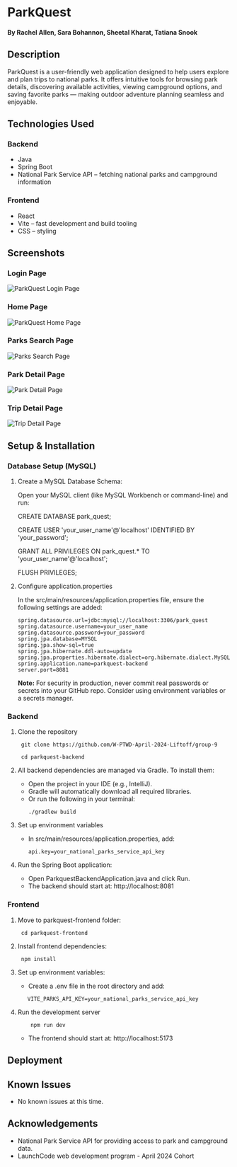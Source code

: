 # ParkQuest

#### By Rachel Allen, Sara Bohannon, Sheetal Kharat, Tatiana Snook

## Description
ParkQuest is a user-friendly web application designed to help users explore and plan trips to national parks. It offers intuitive tools for browsing park details, discovering available activities, viewing campground options, and saving favorite parks — making outdoor adventure planning seamless and enjoyable.

## Technologies Used
### Backend
* Java
* Spring Boot
* National Park Service API – fetching national parks and campground information

### Frontend
* React
* Vite – fast development and build tooling
* CSS – styling

## Screenshots

### Login Page
![ParkQuest Login Page](./src/assets/screenshots/login-page.png)

### Home Page
![ParkQuest Home Page](./src/assets/screenshots/home-page.png)

### Parks Search Page
![Parks Search Page](./src/assets/screenshots/parks-search-page.png)

### Park Detail Page
![Park Detail Page](./src/assets/screenshots/park-detail-page.png)

### Trip Detail Page
![Trip Detail Page](./src/assets/screenshots/trip-detail-page.png)

## Setup & Installation
### Database Setup (MySQL)
1. Create a MySQL Database Schema:
   
   Open your MySQL client (like MySQL Workbench or command-line) and run:
   
   CREATE DATABASE park_quest;
   
   CREATE USER 'your_user_name'@'localhost' IDENTIFIED BY 'your_password';
   
   GRANT ALL PRIVILEGES ON park_quest.* TO 'your_user_name'@'localhost';
   
   FLUSH PRIVILEGES;
3. Configure application.properties
   
   In the src/main/resources/application.properties file, ensure the following settings are added:

   ```
   spring.datasource.url=jdbc:mysql://localhost:3306/park_quest
   spring.datasource.username=your_user_name
   spring.datasource.password=your_password
   spring.jpa.database=MYSQL
   spring.jpa.show-sql=true
   spring.jpa.hibernate.ddl-auto=update
   spring.jpa.properties.hibernate.dialect=org.hibernate.dialect.MySQL8Dialect
   spring.application.name=parkquest-backend
   server.port=8081
   ```
   **Note:** For security in production, never commit real passwords or secrets into your GitHub repo. Consider using environment variables or a secrets manager.
### Backend
1. Clone the repository
   ```
    git clone https://github.com/W-PTWD-April-2024-Liftoff/group-9
   
    cd parkquest-backend
   ```
2. All backend dependencies are managed via Gradle. To install them:
   
   * Open the project in your IDE (e.g., IntelliJ).
   * Gradle will automatically download all required libraries.
   * Or run the following in your terminal:
      ```
      ./gradlew build
      ```
3. Set up environment variables

   * In src/main/resources/application.properties, add:
       ```
       api.key=your_national_parks_service_api_key
       ```
4. Run the Spring Boot application:

    * Open ParkquestBackendApplication.java and click Run.
    * The backend should start at: http://localhost:8081
### Frontend
1. Move to parkquest-frontend folder:
   ```
    cd parkquest-frontend
   ```
2. Install frontend dependencies:
   ```
    npm install
   ```
3. Set up environment variables:
   
   * Create a .env file in the root directory and add:
    ```
       VITE_PARKS_API_KEY=your_national_parks_service_api_key
    ```
4. Run the development server
   ```
       npm run dev
    ```
    * The frontend should start at: http://localhost:5173

## Deployment

## Known Issues

* No known issues at this time.

## Acknowledgements
* National Park Service API for providing access to park and campground data.
* LaunchCode web development program - April 2024 Cohort
